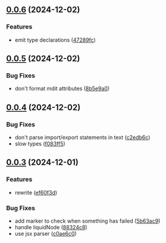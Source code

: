 ## [0.0.6](https://github.com/brc-dd/prettier-plugin-vitepress/compare/v0.0.5...v0.0.6) (2024-12-02)

### Features

- emit type declarations ([47289fc](https://github.com/brc-dd/prettier-plugin-vitepress/commit/47289fca47dc277390dd1c03a0d346d1ea93a124))

## [0.0.5](https://github.com/brc-dd/prettier-plugin-vitepress/compare/v0.0.4...v0.0.5) (2024-12-02)

### Bug Fixes

- don't format mdit attributes ([8b5e9a0](https://github.com/brc-dd/prettier-plugin-vitepress/commit/8b5e9a03edfcfe85defcc25d19dfe52da43dd41f))

## [0.0.4](https://github.com/brc-dd/prettier-plugin-vitepress/compare/v0.0.3...v0.0.4) (2024-12-02)

### Bug Fixes

- don't parse import/export statements in text ([c2edb6c](https://github.com/brc-dd/prettier-plugin-vitepress/commit/c2edb6c912e543d32a280aaef696e7669f673eaa))
- slow types ([f083ff5](https://github.com/brc-dd/prettier-plugin-vitepress/commit/f083ff5e6c2ca351f9a0016b44a7b7cf66bb29ac))

## [0.0.3](https://github.com/brc-dd/prettier-plugin-vitepress/compare/v0.0.2...v0.0.3) (2024-12-01)

### Features

- rewrite ([ef60f3d](https://github.com/brc-dd/prettier-plugin-vitepress/commit/ef60f3d4dc9c07d1a100eea683c692aaf5ba53f9))

### Bug Fixes

- add marker to check when something has failed ([5b63ac9](https://github.com/brc-dd/prettier-plugin-vitepress/commit/5b63ac9b1dd22b771f76b502d0c052de1cd4541c))
- handle liquidNode ([88324c8](https://github.com/brc-dd/prettier-plugin-vitepress/commit/88324c892ce241a07224d2907caaf24dbdccda82))
- use jsx parser ([c0ae6c0](https://github.com/brc-dd/prettier-plugin-vitepress/commit/c0ae6c0851263027a51ff09e5f979a13a68a86c6))
